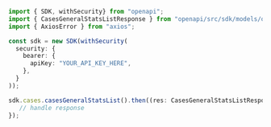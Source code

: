 <!-- Start SDK Example Usage -->
```typescript
import { SDK, withSecurity} from "openapi";
import { CasesGeneralStatsListResponse } from "openapi/src/sdk/models/operations";
import { AxiosError } from "axios";

const sdk = new SDK(withSecurity(
  security: {
    bearer: {
      apiKey: "YOUR_API_KEY_HERE",
    },
  }
));

sdk.cases.casesGeneralStatsList().then((res: CasesGeneralStatsListResponse | AxiosError) => {
   // handle response
});
```
<!-- End SDK Example Usage -->
